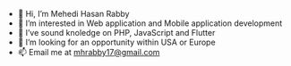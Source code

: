 - 👋 Hi, I’m Mehedi Hasan Rabby
- 👀 I’m interested in Web application and Mobile application development
- 🌱 I’ve sound knoledge on PHP, JavaScript and Flutter
- 💞️ I’m looking for an opportunity within USA or Europe
- 📫 Email me at mhrabby17@gmail.com

<!---
narutorabby/narutorabby is a ✨ special ✨ repository because its `README.md` (this file) appears on your GitHub profile.
You can click the Preview link to take a look at your changes.
--->
